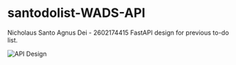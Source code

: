 # santodolist-WADS-API
Nicholaus Santo Agnus Dei - 2602174415
FastAPI design for previous to-do list.

![API Design](https://github.com/SAD-Nich/santodolist-WADS-API/assets/114073275/77e8ea32-0d7a-4e42-ad78-3464f6123eed)
